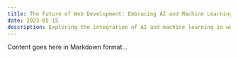```yaml
---
title: The Future of Web Development: Embracing AI and Machine Learning
date: 2023-05-15
description: Exploring the integration of AI and machine learning in web development and its potential to revolutionize user experiences and development processes.
---
```


Content goes here in Markdown format...